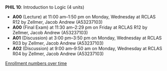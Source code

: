 **PHIL 10**: Introduction to Logic (4 units)

- **A00** (Lecture) at 11:00 am–1:50 pm on Monday, Wednesday at RCLAS R12 by Zellmer, Jacob Andrew (A53237103)
- **A00** (Final Exam) at 11:30 am–2:29 pm on Friday at RCLAS R12 by Zellmer, Jacob Andrew (A53237103)
- **A01** (Discussion) at 3:00 pm–3:50 pm on Monday, Wednesday at RCLAS R03 by Zellmer, Jacob Andrew (A53237103)
- **A02** (Discussion) at 9:00 am–9:50 am on Monday, Wednesday at RCLAS R04 by Zellmer, Jacob Andrew (A53237103)

[Enrollment numbers over time](./PHIL10.tsv)
